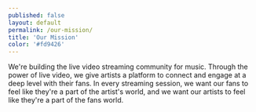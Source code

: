 ```yaml
---
published: false
layout: default
permalink: /our-mission/
title: 'Our Mission'
color: '#fd9426'
---
```


We're building the live video streaming community for music. Through the power of live video, we give artists a platform to connect and engage at a deep level with their fans. In every streaming session, we want our fans to feel like they're a part of the artist's world, and we want our artists to feel like they're a part of the fans world.

